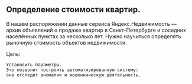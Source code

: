 ## Определение стоимости квартир.

В нашем распоряжении данные сервиса Яндекc.Недвижимость — архив объявлений о продаже квартир в Санкт-Петербурге и соседних населённых пунктах за несколько лет. Нужно научиться определять рыночную стоимость объектов недвижимости.

Цель:

    Установить параметры. 
    Это позволит построить автоматизированную систему: 
    она отследит аномалии и мошенническую деятельность. 